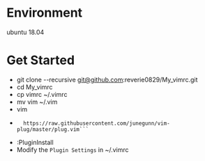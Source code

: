 # Environment
ubuntu 18.04 

# Get Started

- git clone --recursive git@github.com:reverie0829/My_vimrc.git
- cd My_vimrc
- cp vimrc ~/.vimrc
- mv vim ~/.vim
- vim
- ```curl -fLo ~/.vim/autoload/plug.vim --create-dirs \
    https://raw.githubusercontent.com/junegunn/vim-plug/master/plug.vim```
- :PluginInstall
- Modify the `Plugin Settings` in ~/.vimrc
